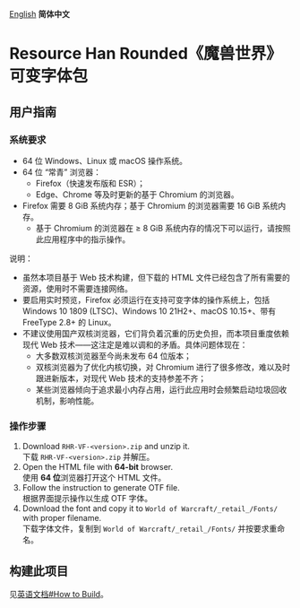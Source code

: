 [English](README.md) **简体中文**

# Resource Han Rounded《魔兽世界》可变字体包

## 用户指南

### 系统要求

* 64 位 Windows、Linux 或 macOS 操作系统。
* 64 位 “常青” 浏览器：
  * Firefox（快速发布版和 ESR）；
  * Edge、Chrome 等及时更新的基于 Chromium 的浏览器。
* Firefox 需要 8 GiB 系统内存；基于 Chromium 的浏览器需要 16 GiB 系统内存。
  * 基于 Chromium 的浏览器在 ≥ 8 GiB 系统内存的情况下可以运行，请按照此应用程序中的指示操作。

说明：
* 虽然本项目基于 Web 技术构建，但下载的 HTML 文件已经包含了所有需要的资源，使用时不需要连接网络。
* 要启用实时预览，Firefox 必须运行在支持可变字体的操作系统上，包括 Windows 10 1809 (LTSC)、Windows 10 21H2+、macOS 10.15+、带有 FreeType 2.8+ 的 Linux。
* 不建议使用国产双核浏览器，它们背负着沉重的历史负担，而本项目重度依赖现代 Web 技术——这注定是难以调和的矛盾。具体问题体现在：
  * 大多数双核浏览器至今尚未发布 64 位版本；
  * 双核浏览器为了优化内核切换，对 Chromium 进行了很多修改，难以及时跟进新版本，对现代 Web 技术的支持参差不齐；
  * 某些浏览器倾向于追求最小内存占用，运行此应用时会频繁启动垃圾回收机制，影响性能。

### 操作步骤

1. Download `RHR-VF-<version>.zip` and unzip it.<br>下载 `RHR-VF-<version>.zip` 并解压。
1. Open the HTML file with **64-bit** browser.<br>使用 **64 位**浏览器打开这个 HTML 文件。
1. Follow the instruction to generate OTF file.<br>根据界面提示操作以生成 OTF 字体。
1. Download the font and copy it to `World of Warcraft/_retail_/Fonts/` with proper filename.<br>下载字体文件，复制到 `World of Warcraft/_retail_/Fonts/` 并按要求重命名。

## 构建此项目

见[英语文档#How to Build](README.md#how-to-build)。
